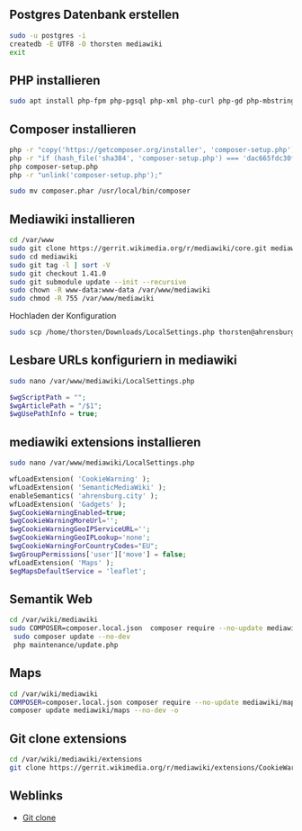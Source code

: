 ## Postgres Datenbank erstellen
```bash
sudo -u postgres -i
createdb -E UTF8 -O thorsten mediawiki
exit
```
## PHP installieren
```bash
sudo apt install php-fpm php-pgsql php-xml php-curl php-gd php-mbstring php-xmlrpc php-xmlrpc php-zip php-intl -y
```
## Composer installieren
```bash
php -r "copy('https://getcomposer.org/installer', 'composer-setup.php');"
php -r "if (hash_file('sha384', 'composer-setup.php') === 'dac665fdc30fdd8ec78b38b9800061b4150413ff2e3b6f88543c636f7cd84f6db9189d43a81e5503cda447da73c7e5b6') { echo 'Installer verified'; } else { echo 'Installer corrupt'; unlink('composer-setup.php'); } echo PHP_EOL;"
php composer-setup.php
php -r "unlink('composer-setup.php');"

sudo mv composer.phar /usr/local/bin/composer
```


## Mediawiki installieren
```bash
cd /var/www
sudo git clone https://gerrit.wikimedia.org/r/mediawiki/core.git mediawiki
sudo cd mediawiki
sudo git tag -l | sort -V
sudo git checkout 1.41.0
sudo git submodule update --init --recursive
sudo chown -R www-data:www-data /var/www/mediawiki
sudo chmod -R 755 /var/www/mediawiki

```
Hochladen der Konfiguration
```bash
sudo scp /home/thorsten/Downloads/LocalSettings.php thorsten@ahrensburg.city:/var/www/mediawiki/LocalSettings.php
```


## Lesbare URLs konfiguriern in mediawiki
```bash
sudo nano /var/www/mediawiki/LocalSettings.php
```

```php
$wgScriptPath = "";
$wgArticlePath = "/$1";
$wgUsePathInfo = true;

```
## mediawiki extensions installieren
```bash
sudo nano /var/www/mediawiki/LocalSettings.php
```
```php
wfLoadExtension( 'CookieWarning' );
wfLoadExtension( 'SemanticMediaWiki' );
enableSemantics( 'ahrensburg.city' );
wfLoadExtension( 'Gadgets' );
$wgCookieWarningEnabled=true;
$wgCookieWarningMoreUrl='';
$wgCookieWarningGeoIPServiceURL='';
$wgCookieWarningGeoIPLookup='none';
$wgCookieWarningForCountryCodes="EU";
$wgGroupPermissions['user']['move'] = false;
wfLoadExtension( 'Maps' );
$egMapsDefaultService = 'leaflet';
```
## Semantik Web
```bash
cd /var/wiki/mediawiki
sudo COMPOSER=composer.local.json  composer require --no-update mediawiki/semantic-media-wiki
 sudo composer update --no-dev
 php maintenance/update.php
```

## Maps
```bash
cd /var/wiki/mediawiki
COMPOSER=composer.local.json composer require --no-update mediawiki/maps:~10.1
composer update mediawiki/maps --no-dev -o
```
## Git clone extensions
```bash
cd /var/wiki/mediawiki/extensions
git clone https://gerrit.wikimedia.org/r/mediawiki/extensions/CookieWarning.git
```
## Weblinks
* [Git clone](https://www.mediawiki.org/wiki/Download_from_Git)
